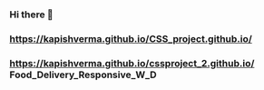### Hi there 👋
### https://kapishverma.github.io/CSS_project.github.io/
### https://kapishverma.github.io/cssproject_2.github.io/ Food_Delivery_Responsive_W_D
